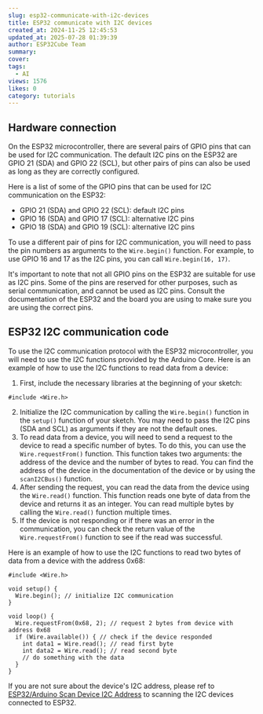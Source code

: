 ```yaml
---
slug: esp32-communicate-with-i2c-devices
title: ESP32 communicate with I2C devices
created_at: 2024-11-25 12:45:53
updated_at: 2025-07-28 01:39:39
author: ESP32Cube Team
summary: 
cover:
tags:
  - AI
views: 1576
likes: 0
category: tutorials
---
```


## Hardware connection

On the ESP32 microcontroller, there are several pairs of GPIO pins that can be used for I2C communication. The default I2C pins on the ESP32 are GPIO 21 (SDA) and GPIO 22 (SCL), but other pairs of pins can also be used as long as they are correctly configured.

Here is a list of some of the GPIO pins that can be used for I2C communication on the ESP32:

* GPIO 21 (SDA) and GPIO 22 (SCL): default I2C pins
* GPIO 16 (SDA) and GPIO 17 (SCL): alternative I2C pins
* GPIO 18 (SDA) and GPIO 19 (SCL): alternative I2C pins

To use a different pair of pins for I2C communication, you will need to pass the pin numbers as arguments to the `Wire.begin()` function. For example, to use GPIO 16 and 17 as the I2C pins, you can call `Wire.begin(16, 17)`.

It's important to note that not all GPIO pins on the ESP32 are suitable for use as I2C pins. Some of the pins are reserved for other purposes, such as serial communication, and cannot be used as I2C pins. Consult the documentation of the ESP32 and the board you are using to make sure you are using the correct pins.

## ESP32 I2C communication code

To use the I2C communication protocol with the ESP32 microcontroller, you will need to use the I2C functions provided by the Arduino Core. Here is an example of how to use the I2C functions to read data from a device:

1. First, include the necessary libraries at the beginning of your sketch:

```
#include <Wire.h>
```

2. Initialize the I2C communication by calling the `Wire.begin()` function in the `setup()` function of your sketch. You may need to pass the I2C pins (SDA and SCL) as arguments if they are not the default ones.
3. To read data from a device, you will need to send a request to the device to read a specific number of bytes. To do this, you can use the `Wire.requestFrom()` function. This function takes two arguments: the address of the device and the number of bytes to read. You can find the address of the device in the documentation of the device or by using the `scanI2CBus()` function.
4. After sending the request, you can read the data from the device using the `Wire.read()` function. This function reads one byte of data from the device and returns it as an integer. You can read multiple bytes by calling the `Wire.read()` function multiple times.
5. If the device is not responding or if there was an error in the communication, you can check the return value of the `Wire.requestFrom()` function to see if the read was successful.

Here is an example of how to use the I2C functions to read two bytes of data from a device with the address 0x68:

```
#include <Wire.h>

void setup() {
  Wire.begin(); // initialize I2C communication
}

void loop() {
  Wire.requestFrom(0x68, 2); // request 2 bytes from device with address 0x68
  if (Wire.available()) { // check if the device responded
    int data1 = Wire.read(); // read first byte
    int data2 = Wire.read(); // read second byte
    // do something with the data
  }
}
```

If you are not sure about the device's I2C address, please ref to [ESP32/Arduino Scan Device I2C Address][1] to scanning the I2C devices connected to ESP32.


  [1]: https://esp32cube.com/post/ESP32-scan-device-I2C-address/
